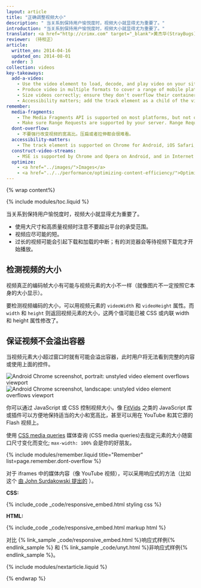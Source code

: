 ```yaml
---
layout: article
title: "正确调整视频大小"
description: " 当关系到保持用户愉悦度时，视频大小就显得尤为重要了。"
introduction: "当关系到保持用户愉悦度时，视频大小就显得尤为重要了。"
translator: <a href="http://crimx.com" target="_blank">黄杰华(StrayBugs)</a>
reviewer: （待校正）
article:
  written_on: 2014-04-16
  updated_on: 2014-08-01
  order: 3
collection: videos
key-takeaways:
  add-a-video:
    - Use the video element to load, decode, and play video on your site.
    - Produce video in multiple formats to cover a range of mobile platforms.
    - Size videos correctly; ensure they don't overflow their containers.
    - Accessibility matters; add the track element as a child of the video element.
remember:
  media-fragments:
    - The Media Fragments API is supported on most platforms, but not on iOS.
    - Make sure Range Requests are supported by your server. Range Requests are enabled by default on most servers, but some hosting services may turn them off.
  dont-overflow:
    - 不要强行改变视频的宽高比。压扁或者拉伸都会很难看。
  accessibility-matters:
    - The track element is supported on Chrome for Android, iOS Safari, and all current browsers on desktop except Firefox (see <a href="http://caniuse.com/track" title="Track element support status">caniuse.com/track</a>). There are several polyfills available too. We recommend <a href='//www.delphiki.com/html5/playr/' title='Playr track element polyfill'>Playr</a> or <a href='//captionatorjs.com/' title='Captionator track'>Captionator</a>.
  construct-video-streams:
    - MSE is supported by Chrome and Opera on Android, and in Internet Explorer 11 and Chrome for desktop, with support planned for <a href='http://wiki.mozilla.org/Platform/MediaSourceExtensions' title='Firefox Media Source Extensions implementation timeline'>Firefox</a>.
  optimize:
    - <a href="../images/">Images</a>
    - <a href="../../performance/optimizing-content-efficiency/">Optimizing content efficiency</a>
---
```


{% wrap content%}

{% include modules/toc.liquid %}

<style>

  img, video, object {
    max-width: 100%;
  }

  img.center {
    display: block;
    margin-left: auto;
    margin-right: auto;
  }

</style>

当关系到保持用户愉悦度时，视频大小就显得尤为重要了。

* 使用大尺寸和高质量视频时注意不要超出平台的承受范围。
* 视频应尽可能的短。
* 过长的视频可能会引起下载和加载的中断；有的浏览器会等待视频下载完才开始播放。


## 检测视频的大小

视频真正的编码帧大小有可能与视频元素的大小不一样（就像图片不一定按照它本身的大小显示）。

要检测视频编码的大小，可以用视频元素的 `videoWidth` 和 `videoHeight` 属性。而 `width` 和 `height` 则返回视频元素的大小，这两个值可能已被 CSS 或内联 width 和 height 属性修改了。


## 保证视频不会溢出容器

当视频元素大小超过窗口时就有可能会溢出容器，此时用户将无法看到完整的内容或使用上面的控件。

<div class="clear">
    <img class="g-wide--1 g-medium--half" alt="Android Chrome screenshot, portrait: unstyled video element overflows viewport" src="images/Chrome-Android-portrait-video-unstyled.png">
    <img class="g-wide--2 g-wide--last g-medium--half g--last" alt="Android Chrome screenshot, landscape: unstyled video element overflows viewport" src="images/Chrome-Android-landscape-video-unstyled.png">
</div>

你可以通过 JavaScript 或 CSS 控制视频大小。像 [FitVids](//fitvidsjs.com/) 之类的 JavaScript 库或插件可以方便地保持适当的大小和宽高比，甚至可以用在 YouTube 和其它源的 Flash 视频上。

使用 [CSS media queries](../../layouts/rwd-fundamentals/#use-css-media-queries-for-responsiveness) 媒体查询 (CSS media queries)去指定元素的大小随窗口尺寸变化而变化; `max-width: 100%` 会是你的好朋友。

{% include modules/remember.liquid title="Remember" list=page.remember.dont-overflow %}

对于 iframes 中的媒体内容（像 YouTube 视频），可以采用响应式的方法（比如这个 [由 John Surdakowski 提出的](//avexdesigns.com/responsive-youtube-embed/) ）。

**CSS:**

{% include_code _code/responsive_embed.html styling css %}

**HTML:**

{% include_code _code/responsive_embed.html markup html %}

对比 {% link_sample _code/responsive_embed.html %}响应式样例{% endlink_sample %} 和 {% link_sample _code/unyt.html %}非响应式样例{% endlink_sample %}。


{% include modules/nextarticle.liquid %}

{% endwrap %}
